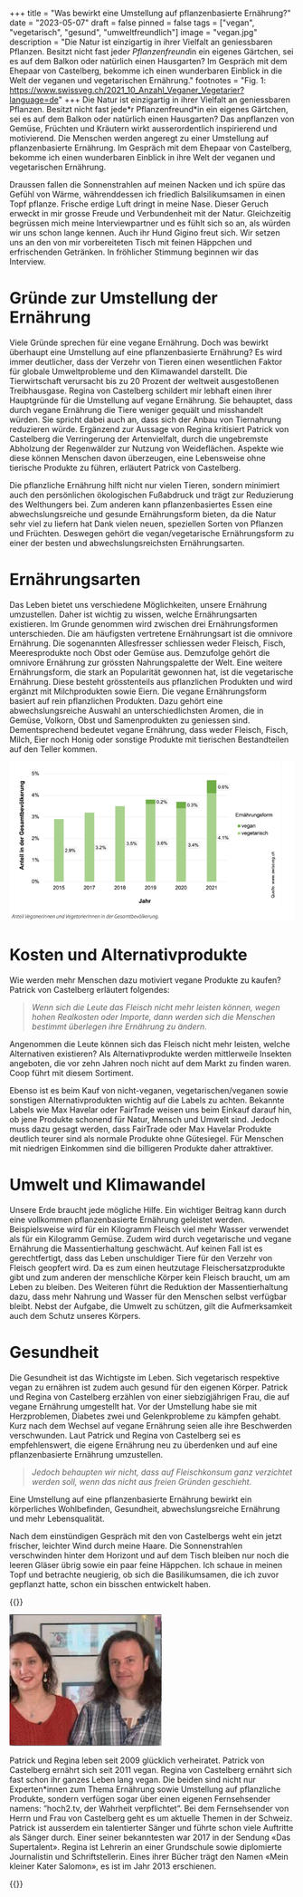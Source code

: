 +++
title = "Was bewirkt eine Umstellung auf pflanzenbasierte Ernährung?"
date = "2023-05-07"
draft = false
pinned = false
tags = ["vegan", "vegetarisch", "gesund", "umweltfreundlich"]
image = "vegan.jpg"
description = "Die Natur ist einzigartig in ihrer Vielfalt an geniessbaren Pflanzen. Besitzt nicht fast jede*r Pflanzenfreund*in ein eigenes Gärtchen, sei es auf dem Balkon oder natürlich einen Hausgarten? Im Gespräch mit dem Ehepaar von Castelberg, bekomme ich einen wunderbaren Einblick in die Welt der veganen und vegetarischen Ernährung."
footnotes = "Fig. 1: https://www.swissveg.ch/2021_10_Anzahl_Veganer_Vegetarier?language=de"
+++
Die Natur ist einzigartig in ihrer Vielfalt an geniessbaren Pflanzen. Besitzt nicht fast jede\*r Pflanzenfreund\*in ein eigenes Gärtchen, sei es auf dem Balkon oder natürlich einen Hausgarten?  Das anpflanzen von Gemüse, Früchten und Kräutern wirkt ausserordentlich inspirierend und motivierend. Die Menschen werden angeregt zu einer Umstellung auf pflanzenbasierte Ernährung. Im Gespräch mit dem Ehepaar von Castelberg, bekomme ich einen wunderbaren Einblick in ihre Welt der veganen und vegetarischen Ernährung. 

Draussen fallen die Sonnenstrahlen auf meinen Nacken und ich spüre das Gefühl von Wärme, währenddessen ich friedlich Balsilikumsamen in einen Topf pflanze. Frische erdige Luft dringt in meine Nase. Dieser Geruch erweckt in mir grosse Freude und Verbundenheit mit der Natur. Gleichzeitig begrüssen mich meine Interviewpartner und es fühlt sich so an, als würden wir uns schon lange kennen. Auch ihr Hund Gigino freut sich. Wir setzen uns an den von mir vorbereiteten Tisch mit feinen Häppchen und erfrischenden Getränken. In fröhlicher Stimmung beginnen wir das Interview.

# Gründe zur Umstellung der Ernährung

Viele Gründe sprechen für eine vegane Ernährung. Doch was bewirkt überhaupt eine Umstellung auf eine pflanzenbasierte Ernährung? Es wird immer deutlicher, dass der Verzehr von Tieren einen wesentlichen Faktor für globale Umweltprobleme und den Klimawandel darstellt. Die Tierwirtschaft verursacht bis zu 20 Prozent der weltweit ausgestoßenen Treibhausgase. Regina von Castelberg schildert mir lebhaft einen ihrer Hauptgründe für die Umstellung auf vegane Ernährung. Sie behauptet, dass durch vegane Ernährung die Tiere weniger gequält und misshandelt würden. Sie spricht dabei auch an, dass sich der Anbau von Tiernahrung reduzieren würde. Ergänzend zur Aussage von Regina kritisiert Patrick von Castelberg die Verringerung der Artenvielfalt, durch die ungebremste Abholzung der Regenwälder zur Nutzung von Weideflächen. Aspekte wie diese können Menschen davon überzeugen, eine Lebensweise ohne tierische Produkte zu führen, erläutert Patrick von Castelberg.

Die pflanzliche Ernährung hilft nicht nur vielen Tieren, sondern minimiert auch den persönlichen ökologischen Fußabdruck und trägt zur Reduzierung des Welthungers bei. Zum anderen kann pflanzenbasiertes Essen eine abwechslungsreiche und gesunde Ernährungsform bieten, da die Natur sehr viel zu  liefern hat Dank vielen neuen, speziellen Sorten von Pflanzen und Früchten. Deswegen gehört die vegan/vegetarische Ernährungsform zu einer der besten und abwechslungsreichsten Ernährungsarten.

# Ernährungsarten

Das Leben bietet uns verschiedene Möglichkeiten, unsere Ernährung umzustellen. Daher ist wichtig zu wissen, welche Ernährungsarten existieren. Im Grunde genommen wird zwischen drei Ernährungsformen unterschieden. Die am häufigsten vertretene Ernährungsart ist die omnivore Ernährung. Die sogenannten Allesfresser schliessen weder Fleisch, Fisch, Meeresprodukte noch Obst oder Gemüse aus. Demzufolge gehört die omnivore Ernährung zur grössten Nahrungspalette der Welt. Eine weitere Ernährungsform, die stark an Popularität gewonnen hat, ist die vegetarische Ernährung. Diese besteht grösstenteils aus pflanzlichen Produkten und wird ergänzt mit Milchprodukten sowie Eiern. Die vegane Ernährungsform basiert auf rein pflanzlichen Produkten. Dazu gehört eine abwechslungsreiche Auswahl an unterschiedlichsten Aromen, die in Gemüse, Volkorn, Obst und Samenprodukten zu geniessen sind. Dementsprechend bedeutet vegane Ernährung, dass weder Fleisch, Fisch, Milch, Eier noch Honig oder sonstige Produkte mit tierischen Bestandteilen auf den Teller kommen. 

![Fig. 1: Statistik zur Zunahme der vegan/vegetarischen Ernährung in der Schweiz ](statistik.png "Quelle: https://www.swissveg.ch/2021_10_Anzahl_Veganer_Vegetarier?language=de von der Firma: Swissveg")

# Kosten und Alternativprodukte 

Wie werden mehr Menschen dazu motiviert vegane Produkte zu kaufen? Patrick von Castelberg erläutert folgendes:

> *Wenn sich die Leute das Fleisch nicht mehr leisten können, wegen hohen Realkosten oder Importe, dann werden sich die Menschen bestimmt überlegen ihre Ernährung zu ändern*. 

Angenommen die Leute können sich das Fleisch nicht mehr leisten, welche Alternativen existieren? Als Alternativprodukte werden mittlerweile Insekten angeboten, die vor zehn Jahren noch nicht auf dem Markt zu finden waren. Coop führt mit diesem Sortiment.

Ebenso ist es beim Kauf von nicht-veganen, vegetarischen/veganen sowie sonstigen Alternativprodukten wichtig auf die Labels zu achten. Bekannte Labels wie Max Havelar oder FairTrade weisen uns beim Einkauf darauf hin, ob jene Produkte schonend für Natur, Mensch und Umwelt sind. Jedoch muss dazu gesagt werden, dass FairTrade oder Max Havelar Produkte deutlich teurer sind als normale Produkte ohne Gütesiegel. Für Menschen mit niedrigen Einkommen sind die billigeren Produkte daher attraktiver.

# Umwelt und Klimawandel

Unsere Erde braucht jede mögliche Hilfe. Ein wichtiger Beitrag kann durch eine vollkommen pflanzenbasierte Ernährung geleistet werden. Beispielsweise wird für ein Kilogramm Fleisch viel mehr Wasser verwendet als für ein Kilogramm Gemüse. Zudem wird durch vegetarische und vegane Ernährung die Massentierhaltung geschwächt. Auf keinen Fall ist es gerechtfertigt, dass das Leben unschuldiger Tiere für den Verzehr von Fleisch geopfert wird. Da es zum einen heutzutage Fleischersatzprodukte gibt und zum anderen der menschliche Körper kein Fleisch braucht, um am Leben zu bleiben. Des Weiteren führt die Reduktion der Massentierhaltung dazu, dass mehr Nahrung und Wasser für den Menschen selbst verfügbar bleibt. Nebst der Aufgabe, die Umwelt zu schützen, gilt die Aufmerksamkeit auch dem Schutz unseres Körpers. 

# Gesundheit

Die Gesundheit ist das Wichtigste im Leben. Sich vegetarisch respektive vegan zu ernähren ist zudem auch gesund für den eigenen Körper. Patrick und Regina von Castelberg erzählen von einer siebzigjährigen Frau, die auf vegane Ernährung umgestellt hat. Vor der Umstellung habe sie mit Herzproblemen, Diabetes zwei und Gelenkprobleme zu kämpfen gehabt. Kurz nach dem Wechsel auf vegane Ernährung seien alle ihre Beschwerden verschwunden. Laut Patrick und Regina von Castelberg sei es empfehlenswert, die eigene Ernährung neu zu überdenken und auf eine pflanzenbasierte Ernährung umzustellen.

> *Jedoch behaupten wir nicht, dass auf Fleischkonsum ganz verzichtet werden soll, wenn das nicht aus freien Gründen geschieht.*

Eine Umstellung auf eine pflanzenbasierte Ernährung bewirkt ein körperliches Wohlbefinden, Gesundheit, abwechslungsreiche Ernährung und mehr Lebensqualität. 



Nach dem einstündigen Gespräch mit den von Castelbergs weht ein jetzt frischer, leichter Wind durch meine Haare. Die Sonnenstrahlen verschwinden hinter dem Horizont und auf dem Tisch bleiben nur noch die leeren Gläser übrig sowie ein paar feine Häppchen. Ich schaue in meinen Topf und betrachte neugierig, ob sich die Basilikumsamen, die ich zuvor gepflanzt hatte, schon ein bisschen entwickelt haben.

{{<box>}}

![Regina und Patrick von Castelberg ](reginapatrick.png "Regina (links) und Patrick (rechts) von Castelberg; Foto von Patrick und Regina von Castelberg.")

Patrick und Regina leben seit 2009 glücklich verheiratet. Patrick von Castelberg ernährt sich seit 2011 vegan. Regina von Castelberg ernährt sich fast schon ihr ganzes Leben lang vegan. Die beiden sind nicht nur Experten*innen zum Thema Ernährung sowie Umstellung auf pflanzliche Produkte, sondern verfügen sogar über einen eigenen Fernsehsender namens: ”hoch2.tv, der Wahrheit verpflichtet”. Bei dem Fernsehsender von Herrn und Frau von Castelberg geht es um aktuelle Themen in der Schweiz. Patrick ist ausserdem ein talentierter Sänger und führte schon viele Auftritte als Sänger durch. Einer seiner bekanntesten war 2017 in der Sendung «Das Supertalent». Regina ist Lehrerin an einer Grundschule sowie diplomierte Journalistin und Schriftstellerin. Eines ihrer Bücher trägt den Namen «Mein kleiner Kater Salomon», es ist im Jahr 2013 erschienen.

{{</box>}}
